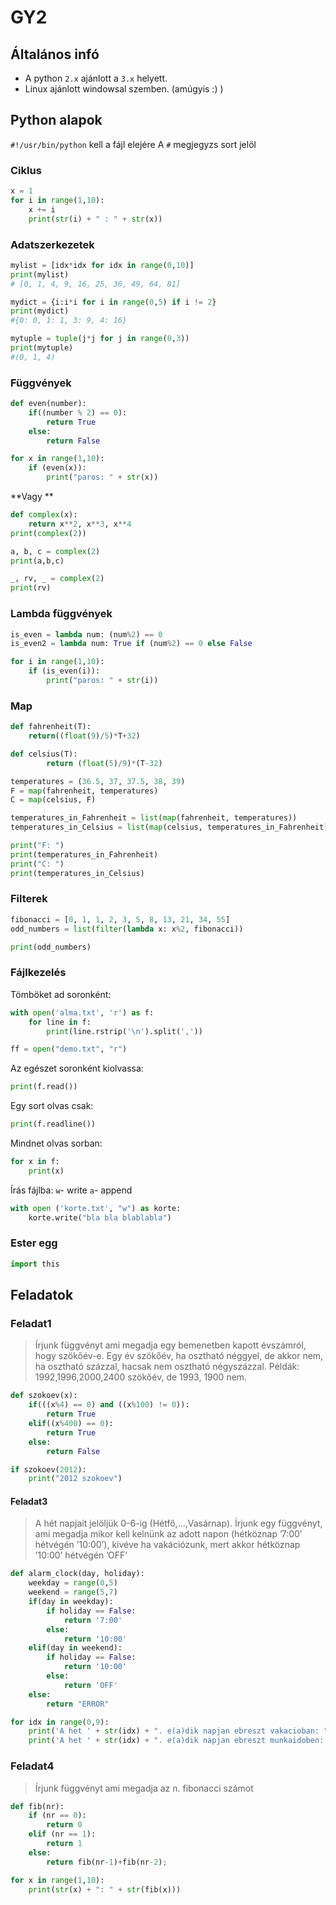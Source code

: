 # GY2
## Általános infó
* A python `2.x` ajánlott a `3.x` helyett.
* Linux ajánlott windowsal szemben. (amúgyis :) )

## Python alapok
`#!/usr/bin/python` kell a fájl elejére
A `#` megjegyzs sort jelöl

### Ciklus
````PYTHON
x = 1
for i in range(1,10):
	x += i
	print(str(i) + " : " + str(x))
  ````
### Adatszerkezetek
````Python
mylist = [idx*idx for idx in range(0,10)]
print(mylist)
# [0, 1, 4, 9, 16, 25, 36, 49, 64, 81]

mydict = {i:i*i for i in range(0,5) if i != 2}
print(mydict)
#{0: 0, 1: 1, 3: 9, 4: 16}

mytuple = tuple(j*j for j in range(0,3))
print(mytuple)
#(0, 1, 4)
````

### Függvények
````Python
def even(number):
	if((number % 2) == 0):
		return True
	else:
		return False

for x in range(1,10):
	if (even(x)):
		print("paros: " + str(x))
````

**Vagy **

````Python
def complex(x):
	return x**2, x**3, x**4
print(complex(2))

a, b, c = complex(2)
print(a,b,c)

_, rv, _ = complex(2)
print(rv)
````

### Lambda függvények
````Python
is_even = lambda num: (num%2) == 0
is_even2 = lambda num: True if (num%2) == 0 else False

for i in range(1,10):
	if (is_even(i)):
		print("paros: " + str(i))
````
### Map
````Python
def fahrenheit(T):
	return((float(9)/5)*T+32)

def celsius(T):
		return (float(5)/9)*(T-32)	

temperatures = (36.5, 37, 37.5, 38, 39)
F = map(fahrenheit, temperatures)
C = map(celsius, F)

temperatures_in_Fahrenheit = list(map(fahrenheit, temperatures))
temperatures_in_Celsius = list(map(celsius, temperatures_in_Fahrenheit))

print("F: ")
print(temperatures_in_Fahrenheit)
print("C: ")
print(temperatures_in_Celsius)
````

### Filterek
````Python
fibonacci = [0, 1, 1, 2, 3, 5, 8, 13, 21, 34, 55]
odd_numbers = list(filter(lambda x: x%2, fibonacci))

print(odd_numbers)
````

### Fájlkezelés
Tömböket ad soronként: 
````Python
with open('alma.txt', 'r') as f:
	for line in f:
		print(line.rstrip('\n').split(','))

ff = open("demo.txt", "r")
````
Az egészet soronként kiolvassa:
````Python
print(f.read())
````
Egy sort olvas csak:
````Python
print(f.readline())
````
Mindnet olvas sorban:
````Python
for x in f:
    print(x)
````
Írás fájlba:
`w`- write 
`a`- append
````Python
with open ('korte.txt', "w") as korte:
	korte.write("bla bla blablabla")
````
### Ester egg
````Python
import this
````

## Feladatok
### Feladat1
> Írjunk függvényt ami megadja egy bemenetben kapott évszámról, hogy szökőév-e. Egy év szökőév, ha osztható néggyel, de akkor nem, ha osztható százzal, hacsak nem osztható négyszázzal. Példák: 1992,1996,2000,2400 szökőév, de 1993, 1900 nem.

````Python
def szokoev(x):
	if(((x%4) == 0) and ((x%100) != 0)):
		return True
	elif((x%400) == 0):
		return True
	else:
		return False

if szokoev(2012):
	print("2012 szokoev")
````
#### Feladat3
> A hét napjait jelöljük 0-6-ig (Hétfő,...,Vasárnap). Írjunk egy függvényt, ami megadja mikor kell kelnünk az adott napon (hétköznap ’7:00’ hétvégén ’10:00’), kivéve ha vakációzunk, mert akkor hétköznap ’10:00’ hétvégén ’OFF’

````Python
def alarm_clock(day, holiday):
	weekday = range(0,5)
	weekend = range(5,7)
	if(day in weekday):
		if holiday == False:
			return '7:00'
		else:
			return '10:00'
	elif(day in weekend):
		if holiday == False:	
			return '10:00'
		else:
			return 'OFF'
	else:
		return "ERROR"

for idx in range(0,9):
	print('A het ' + str(idx) + ". e(a)dik napjan ebreszt vakacioban: " + alarm_clock(idx, True))
	print('A het ' + str(idx) + ". e(a)dik napjan ebreszt munkaidoben: " + alarm_clock(idx, False))
````

### Feladat4
> Írjunk függvényt ami megadja az n. fibonacci számot
````Python
def fib(nr):
	if (nr == 0):
		return 0
	elif (nr == 1):
		return 1
	else:
		return fib(nr-1)+fib(nr-2);

for x in range(1,10):
	print(str(x) + ": " + str(fib(x)))
````
